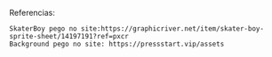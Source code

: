
Referencias:

    SkaterBoy pego no site:https://graphicriver.net/item/skater-boy-sprite-sheet/14197191?ref=pxcr
    Background pego no site: https://pressstart.vip/assets
